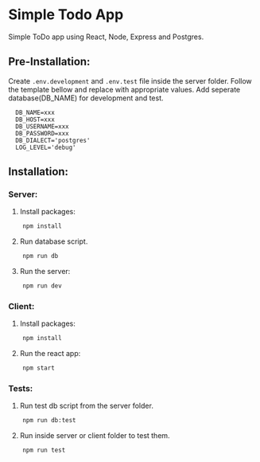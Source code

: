 # Simple Todo App
Simple ToDo app using React, Node, Express and Postgres.

## Pre-Installation:
Create ```.env.development``` and ```.env.test``` file inside the server folder. Follow the template bellow and replace with appropriate values.
Add seperate database(DB_NAME) for development and test.
  ```
    DB_NAME=xxx
    DB_HOST=xxx
    DB_USERNAME=xxx
    DB_PASSWORD=xxx
    DB_DIALECT='postgres'
    LOG_LEVEL='debug'
  ```

## Installation:
### Server:

1. Install packages:
```cmd
    npm install
```
2. Run database script.
```cmd
    npm run db
```
3. Run the server:
```cmd
    npm run dev
```

### Client:

1. Install packages:
```cmd 
    npm install
```
2. Run the react app:
```cmd 
    npm start
```

### Tests:
1. Run test db script from the server folder.
```cmd 
    npm run db:test
```
2. Run inside server or client folder to test them.
```cmd 
    npm run test
```

